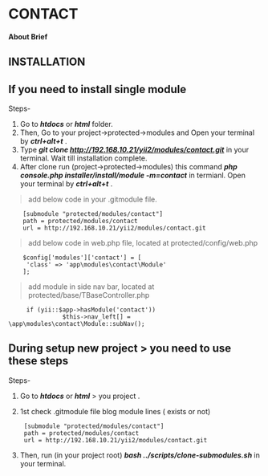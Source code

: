 # CONTACT

#### About Brief


## INSTALLATION 

## If you need to install single module 

Steps-
1. Go to ***htdocs*** or ***html*** folder.
2. Then, Go to your project->protected->modules and Open your terminal by ***ctrl+alt+t*** . 
3. Type ***git clone  http://192.168.10.21/yii2/modules/contact.git*** in your terminal. Wait till installation complete.
4. After clone run (project->protected->modules) this command ***php console.php installer/install/module -m=contact*** in termianl. Open your terminal by ***ctrl+alt+t*** .

> add below code in your .gitmodule file.

        [submodule "protected/modules/contact"]
        path = protected/modules/contact
        url = http://192.168.10.21/yii2/modules/contact.git

> add below code in web.php file, located at protected/config/web.php

        $config['modules']['contact'] = [
         'class' => 'app\modules\contact\Module'
        ];

> add module in side nav bar, located at protected/base/TBaseController.php

         if (yii::$app->hasModule('contact'))
                   $this->nav_left[] = \app\modules\contact\Module::subNav();

## During setup new project > you need to use these steps

Steps- 
1. Go to ***htdocs*** or ***html*** > you project .
2. 1st check  .gitmodule file blog module lines ( exists or not)

        [submodule "protected/modules/contact"]
        path = protected/modules/contact
        url = http://192.168.10.21/yii2/modules/contact.git

3. Then, run (in your project root)  ***bash ../scripts/clone-submodules.sh*** in your terminal.




